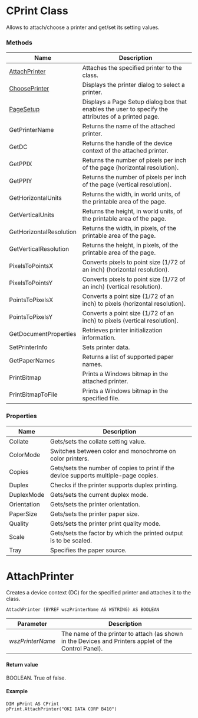 

# CPrint Class

Allows to attach/choose a printer and get/set its setting values.

### Methods

| Name       | Description |
| ---------- | ----------- |
| [AttachPrinter](#AttachPrinter) | Attaches the specified printer to the class. |
| [ChoosePrinter](./ChoosePrinter.md) | Displays the printer dialog to select a printer. |
| [PageSetup](./PageSetup.md) | Displays a Page Setup dialog box that enables the user to specify the attributes of a printed page. |
| GetPrinterName          | Returns the name of the attached printer. |
| GetDC                   | Returns the handle of the device context of the attached printer. |
| GetPPIX                 | Returns the number of pixels per inch of the page (horizontal resolution). |
| GetPPIY                 | Returns the number of pixels per inch of the page (vertical resolution). |
| GetHorizontalUnits      | Returns the width, in world units, of the printable area of the page. |
| GetVerticalUnits        | Returns the height, in world units, of the printable area of the page. |
| GetHorizontalResolution | Returns the width, in pixels, of the printable area of the page. |
| GetVerticalResolution   | Returns the height, in pixels, of the printable area of the page. |
| PixelsToPointsX         | Converts pixels to point size (1/72 of an inch) (horizontal resolution). |
| PixelsToPointsY         | Converts pixels to point size (1/72 of an inch) (vertical resolution). |
| PointsToPixelsX         | Converts a point size (1/72 of an inch) to pixels (horizontal resolution). |
| PointsToPixelsY         | Converts a point size (1/72 of an inch) to pixels (vertical resolution). |
| GetDocumentProperties   | Retrieves printer initialization information. |
| SetPrinterInfo          | Sets printer data. |
| GetPaperNames           | Returns a list of supported paper names. |
| PrintBitmap             | Prints a Windows bitmap in the attached printer. |
| PrintBitmapToFile       | Prints a Windows bitmap in the specified file. |

### Properties

| Name       | Description |
| ---------- | ----------- |
| Collate                | Gets/sets the collate setting value. |
| ColorMode              | Switches between color and monochrome on color printers. |
| Copies                 | Gets/sets the number of copies to print if the device supports multiple-page copies. |
| Duplex                 | Checks if the printer supports duplex printing. |
| DuplexMode             | Gets/sets the current duplex mode. |
| Orientation            | Gets/sets the printer orientation. |
| PaperSize              | Gets/sets the printer paper size. |
| Quality                | Gets/sets the printer print quality mode. |
| Scale                  | Gets/sets the factor by which the printed output is to be scaled. |
| Tray                   | Specifies the paper source. |

# <a name="AttachPrinter"></a>AttachPrinter

Creates a device context (DC) for the specified printer and attaches it to the class.

```
AttachPrinter (BYREF wszPrinterName AS WSTRING) AS BOOLEAN
```

| Parameter  | Description |
| ---------- | ----------- |
| *wszPrinterName* | The name of the printer to attach (as shown in the Devices and Printers applet of the Control Panel). |

#### Return value

BOOLEAN. True of false.

#### Example

```
DIM pPrint AS CPrint
pPrint.AttachPrinter("OKI DATA CORP B410")
```
